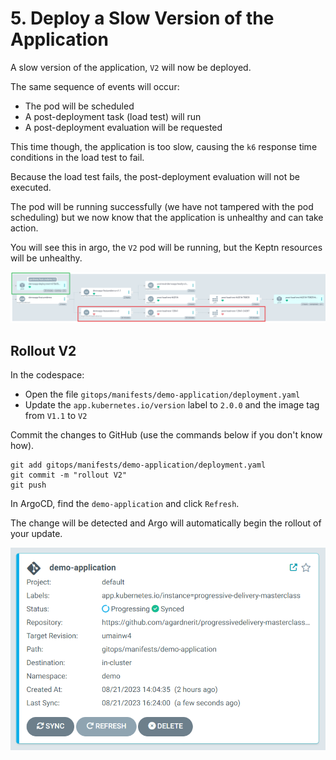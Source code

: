 # 5. Deploy a Slow Version of the Application

A slow version of the application, `V2` will now be deployed.

The same sequence of events will occur:

* The pod will be scheduled
* A post-deployment task (load test) will run
* A post-deployment evaluation will be requested

This time though, the application is too slow, causing the `k6` response time conditions in the load test to fail.

Because the load test fails, the post-deployment evaluation will not be executed.

The pod will be running successfully (we have not tampered with the pod scheduling) but we now know that the application is unhealthy and can take action.

You will see this in argo, the `V2` pod will be running, but the Keptn resources will be unhealthy.

![application v2 failure](assets/app-v2-failure.png)

## Rollout V2

In the codespace:

* Open the file `gitops/manifests/demo-application/deployment.yaml`
* Update the `app.kubernetes.io/version` label to `2.0.0` and the image tag from `V1.1` to `V2`

Commit the changes to GitHub (use the commands below if you don't know how).

```shell
git add gitops/manifests/demo-application/deployment.yaml
git commit -m "rollout V2"
git push
```

In ArgoCD, find the `demo-application` and click `Refresh`.

The change will be detected and Argo will automatically begin the rollout of your update.

![demo app sync](assets/demo-app-syncing.png)
